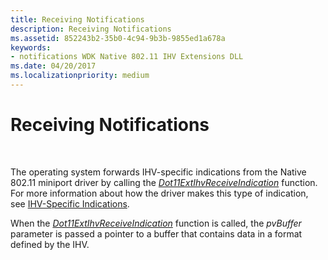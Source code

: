 ```yaml
---
title: Receiving Notifications
description: Receiving Notifications
ms.assetid: 852243b2-35b0-4c94-9b3b-9855ed1a678a
keywords:
- notifications WDK Native 802.11 IHV Extensions DLL
ms.date: 04/20/2017
ms.localizationpriority: medium
---
```


# Receiving Notifications




 

The operating system forwards IHV-specific indications from the Native 802.11 miniport driver by calling the [*Dot11ExtIhvReceiveIndication*](https://docs.microsoft.com/windows-hardware/drivers/ddi/wlanihv/nc-wlanihv-dot11extihv_receive_indication) function. For more information about how the driver makes this type of indication, see [IHV-Specific Indications](ihv-specific-indications.md).

When the [*Dot11ExtIhvReceiveIndication*](https://docs.microsoft.com/windows-hardware/drivers/ddi/wlanihv/nc-wlanihv-dot11extihv_receive_indication) function is called, the *pvBuffer* parameter is passed a pointer to a buffer that contains data in a format defined by the IHV.

 

 





